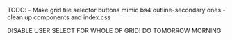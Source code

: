 TODO:
    - Make grid tile selector buttons mimic bs4 outline-secondary ones
    - clean up components and index.css

DISABLE USER SELECT FOR WHOLE OF GRID! DO TOMORROW MORNING 
